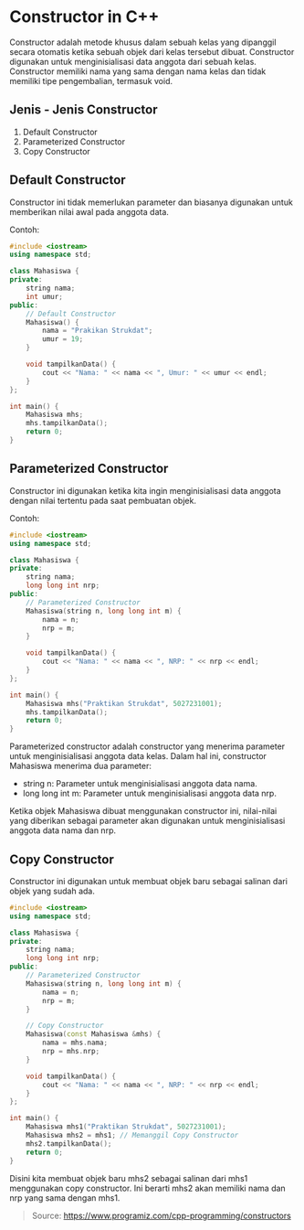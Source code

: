 # Constructor in C++
Constructor adalah metode khusus dalam sebuah kelas yang dipanggil secara otomatis ketika sebuah objek dari kelas tersebut dibuat. Constructor digunakan untuk menginisialisasi data anggota dari sebuah kelas. Constructor memiliki nama yang sama dengan nama kelas dan tidak memiliki tipe pengembalian, termasuk void.

## Jenis - Jenis Constructor
1. Default Constructor
2. Parameterized Constructor
3. Copy Constructor

## Default Constructor
Constructor ini tidak memerlukan parameter dan biasanya digunakan untuk memberikan nilai awal pada anggota data.

Contoh:
```cpp
#include <iostream>
using namespace std;

class Mahasiswa {
private:
    string nama;
    int umur;
public:
    // Default Constructor
    Mahasiswa() {
        nama = "Prakikan Strukdat";
        umur = 19;
    }

    void tampilkanData() {
        cout << "Nama: " << nama << ", Umur: " << umur << endl;
    }
};

int main() {
    Mahasiswa mhs;
    mhs.tampilkanData();
    return 0;
}
```

## Parameterized Constructor
Constructor ini digunakan ketika kita ingin menginisialisasi data anggota dengan nilai tertentu pada saat pembuatan objek.

Contoh:
```cpp
#include <iostream>
using namespace std;

class Mahasiswa {
private:
    string nama;
    long long int nrp;
public:
    // Parameterized Constructor
    Mahasiswa(string n, long long int m) {
        nama = n;
        nrp = m;
    }

    void tampilkanData() {
        cout << "Nama: " << nama << ", NRP: " << nrp << endl;
    }
};

int main() {
    Mahasiswa mhs("Praktikan Strukdat", 5027231001);
    mhs.tampilkanData();
    return 0;
}
```
Parameterized constructor adalah constructor yang menerima parameter untuk menginisialisasi anggota data kelas. Dalam hal ini, constructor Mahasiswa menerima dua parameter:

- string n: Parameter untuk menginisialisasi anggota data nama.
- long long int m: Parameter untuk menginisialisasi anggota data nrp.

Ketika objek Mahasiswa dibuat menggunakan constructor ini, nilai-nilai yang diberikan sebagai parameter akan digunakan untuk menginisialisasi anggota data nama dan nrp.

## Copy Constructor
Constructor ini digunakan untuk membuat objek baru sebagai salinan dari objek yang sudah ada.
```cpp
#include <iostream>
using namespace std;

class Mahasiswa {
private:
    string nama;
    long long int nrp;
public:
    // Parameterized Constructor
    Mahasiswa(string n, long long int m) {
        nama = n;
        nrp = m;
    }

    // Copy Constructor
    Mahasiswa(const Mahasiswa &mhs) {
        nama = mhs.nama;
        nrp = mhs.nrp;
    }

    void tampilkanData() {
        cout << "Nama: " << nama << ", NRP: " << nrp << endl;
    }
};

int main() {
    Mahasiswa mhs1("Praktikan Strukdat", 5027231001);
    Mahasiswa mhs2 = mhs1; // Memanggil Copy Constructor
    mhs2.tampilkanData();
    return 0;
}
```
Disini kita membuat objek baru mhs2 sebagai salinan dari mhs1 menggunakan copy constructor. Ini berarti mhs2 akan memiliki nama dan nrp yang sama dengan mhs1.

>Source: https://www.programiz.com/cpp-programming/constructors